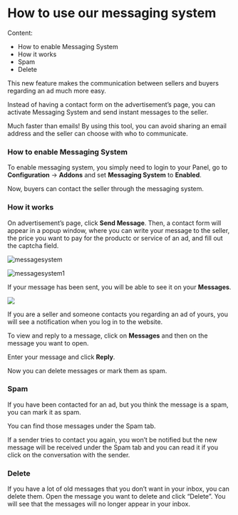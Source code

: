 # How to use our messaging system

Content:
-   How to enable Messaging System
-   How it works
-   Spam
-   Delete


This new feature makes the communication between sellers and buyers regarding an ad much more easy. 

Instead of having a contact form on the advertisement’s page, you can activate Messaging System and send instant messages to the seller. 

Much faster than emails! By using this tool, you can avoid sharing an email address and the seller can choose with who to communicate.

### How to enable Messaging System

To enable messaging system, you simply need to login to your Panel, go to  **Configuration**  ->  **Addons**  and set  **Messaging System**  to  **Enabled**.

Now, buyers can contact the seller through the messaging system.

### How it works

On advertisement’s page, click  **Send Message**. Then, a contact form will appear in a popup window, where you can write your message to the seller, the price you want to pay for the productc or service of an ad, and fill out the captcha field.

![messagesystem](https://raw.githubusercontent.com/yclas/guides/master/images/messagesystem.png)


![messagesystem1](https://raw.githubusercontent.com/yclas/guides/master/images/messagesystem1.png)


If your message has been sent, you will be able to see it on your  **Messages**.

![](https://raw.githubusercontent.com/yclas/guides/master/images/message-system3.png)


If you are a seller and someone contacts you regarding an ad of yours, you will see a notification when you log in to the website.

To view and reply to a message, click on  **Messages**  and then on the message you want to open.

Enter your message and click  **Reply**.

Now you can delete messages or mark them as spam.

### Spam

If you have been contacted for an ad, but you think the message is a spam, you can mark it as spam.

You can find those messages under the Spam tab.

If a sender tries to contact you again, you won’t be notified but the new message will be received under the Spam tab and you can read it if you click on the conversation with the sender.

### Delete

If you have a lot of old messages that you don’t want in your inbox, you can delete them. Open the message you want to delete and click “Delete”.
You will see that the messages will no longer appear in your inbox.


